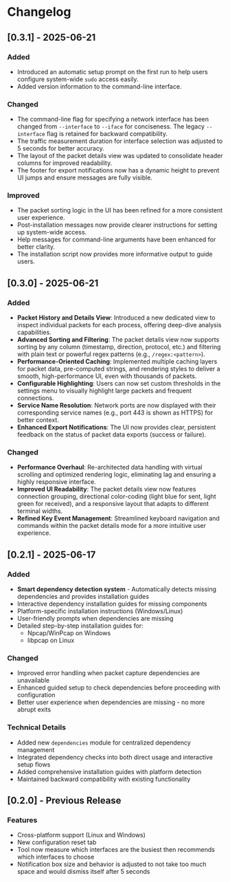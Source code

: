 # Changelog

## [0.3.1] - 2025-06-21

### Added
- Introduced an automatic setup prompt on the first run to help users configure system-wide `sudo` access easily.
- Added version information to the command-line interface.

### Changed
- The command-line flag for specifying a network interface has been changed from `--interface` to `--iface` for conciseness. The legacy `--interface` flag is retained for backward compatibility.
- The traffic measurement duration for interface selection was adjusted to 5 seconds for better accuracy.
- The layout of the packet details view was updated to consolidate header columns for improved readability.
- The footer for export notifications now has a dynamic height to prevent UI jumps and ensure messages are fully visible.

### Improved
- The packet sorting logic in the UI has been refined for a more consistent user experience.
- Post-installation messages now provide clearer instructions for setting up system-wide access.
- Help messages for command-line arguments have been enhanced for better clarity.
- The installation script now provides more informative output to guide users.

## [0.3.0] - 2025-06-21

### Added
- **Packet History and Details View**: Introduced a new dedicated view to inspect individual packets for each process, offering deep-dive analysis capabilities.
- **Advanced Sorting and Filtering**: The packet details view now supports sorting by any column (timestamp, direction, protocol, etc.) and filtering with plain text or powerful regex patterns (e.g., `/regex:<pattern>`).
- **Performance-Oriented Caching**: Implemented multiple caching layers for packet data, pre-computed strings, and rendering styles to deliver a smooth, high-performance UI, even with thousands of packets.
- **Configurable Highlighting**: Users can now set custom thresholds in the settings menu to visually highlight large packets and frequent connections.
- **Service Name Resolution**: Network ports are now displayed with their corresponding service names (e.g., port 443 is shown as HTTPS) for better context.
- **Enhanced Export Notifications**: The UI now provides clear, persistent feedback on the status of packet data exports (success or failure).

### Changed
- **Performance Overhaul**: Re-architected data handling with virtual scrolling and optimized rendering logic, eliminating lag and ensuring a highly responsive interface.
- **Improved UI Readability**: The packet details view now features connection grouping, directional color-coding (light blue for sent, light green for received), and a responsive layout that adapts to different terminal widths.
- **Refined Key Event Management**: Streamlined keyboard navigation and commands within the packet details mode for a more intuitive user experience.

## [0.2.1] - 2025-06-17

### Added
- **Smart dependency detection system** - Automatically detects missing dependencies and provides installation guides
- Interactive dependency installation guides for missing components
- Platform-specific installation instructions (Windows/Linux)
- User-friendly prompts when dependencies are missing
- Detailed step-by-step installation guides for:
  - Npcap/WinPcap on Windows
  - libpcap on Linux

### Changed
- Improved error handling when packet capture dependencies are unavailable
- Enhanced guided setup to check dependencies before proceeding with configuration
- Better user experience when dependencies are missing - no more abrupt exits

### Technical Details
- Added new `dependencies` module for centralized dependency management
- Integrated dependency checks into both direct usage and interactive setup flows
- Added comprehensive installation guides with platform detection
- Maintained backward compatibility with existing functionality

## [0.2.0] - Previous Release

### Features
- Cross-platform support (Linux and Windows)
- New configuration reset tab
- Tool now measure which interfaces are the busiest then recommends which interfaces to choose
- Notification box size and behavior is adjusted to not take too much space and would dismiss itself after 5 seconds

